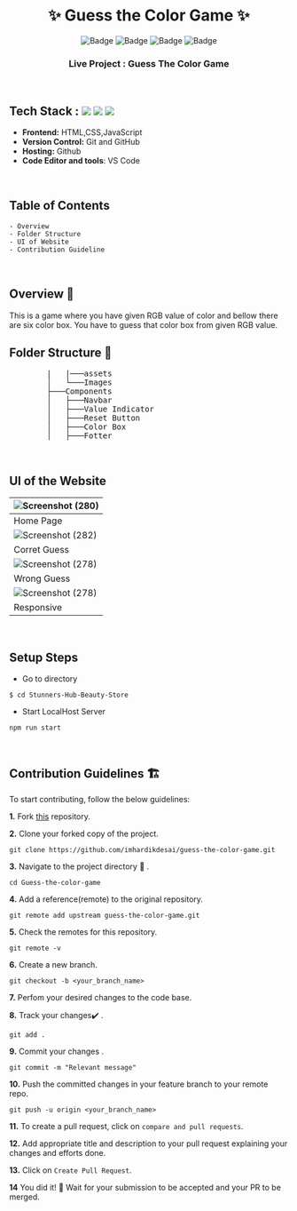 <h1 align="center">
       ✨  Guess the Color Game  ✨
</h1>

<div align="center">

![Badge](https://img.shields.io/badge/HTML-blue) ![Badge](https://img.shields.io/badge/CSS-orange) ![Badge](https://img.shields.io/badge/-JS%20-blue) 
![Badge](https://img.shields.io/badge/Version-1.0-green) 

</div>

<h3 align="center">
          Live Project : <a hreg="https://imhardikdesai.github.io/guess-the-color-game/">Guess The Color Game</a>
</h3>
<br />

## Tech Stack :  <img src="https://img.shields.io/badge/html5%20-%23E34F26.svg?&style=for-the-badge&logo=html5&logoColor=white"/> <img src="https://img.shields.io/badge/css3%20-%231572B6.svg?&style=for-the-badge&logo=css3&logoColor=white"/> <img src="https://img.shields.io/badge/JavaScript-F7DF1E?style=for-the-badge&logo=javascript&logoColor=black"/>

- **Frontend:** HTML,CSS,JavaScript
- **Version Control:** Git and GitHub
- **Hosting:** Github
- **Code Editor and tools**: VS Code

 <br />
   
## Table of Contents

    - Overview
    - Folder Structure
    - UI of Website
    - Contribution Guideline

 <br />


## Overview 🔨

This is a game where you have given RGB value of color and bellow there are six color box. You have to guess that color box from given RGB value.


## Folder Structure 📒
<pre>
        |   |───assets
        │   └───Images
        ├───Components
        │   ├───Navbar
        │   ├───Value Indicator
        │   ├───Reset Button
        │   ├───Color Box
        │   ├───Fotter
</pre>
  <br />

## UI of the Website

|![Screenshot (280)](https://user-images.githubusercontent.com/87645745/174732709-8554b268-9152-40ef-83a5-e88a2a971f35.png) | 
|-
| Home Page 
| ![Screenshot (282)](https://user-images.githubusercontent.com/87645745/174732898-1bdad175-5a0d-42ed-8ed8-dcf3b7690a4e.png)
| Corret Guess
| ![Screenshot (278)](https://user-images.githubusercontent.com/87645745/174733040-9a1aad76-1996-4fff-a407-07a4877f372b.png)
| Wrong Guess
| ![Screenshot (278)](https://user-images.githubusercontent.com/87645745/174733221-56229c8e-84f2-4f14-b90c-a2341cca9ff3.png)
| Responsive


<br/>

## Setup Steps
  
- Go to directory
```
$ cd Stunners-Hub-Beauty-Store
```
- Start LocalHost Server
```
npm run start
```
  <br />
  
## Contribution Guidelines 🏗

 To start contributing, follow the below guidelines:

**1.** Fork [this](https://github.com/imhardikdesai/guess-the-color-game) repository.

**2.** Clone your forked copy of the project.

```
git clone https://github.com/imhardikdesai/guess-the-color-game.git
```

**3.** Navigate to the project directory :file_folder: .

```
cd Guess-the-color-game
```

**4.** Add a reference(remote) to the original repository.

```
git remote add upstream guess-the-color-game.git
```

**5.** Check the remotes for this repository.

```
git remote -v
```

**6.** Create a new branch.

```
git checkout -b <your_branch_name>
```

**7.** Perfom your desired changes to the code base.

**8.** Track your changes:heavy_check_mark: .

```
git add .
```

**9.** Commit your changes .

```
git commit -m "Relevant message"
```

**10.** Push the committed changes in your feature branch to your remote repo.

```
git push -u origin <your_branch_name>
```

**11.** To create a pull request, click on `compare and pull requests`.

**12.** Add appropriate title and description to your pull request explaining your changes and efforts done.

**13.** Click on `Create Pull Request`.

**14** You did it! 🥳 Wait for your submission to be accepted and your PR to be merged.

<br />


